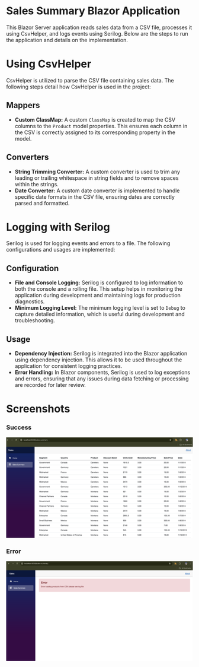 # Sales Summary Blazor Application

This Blazor Server application reads sales data from a CSV file, processes it using CsvHelper, and logs events using Serilog. Below are the steps to run the application and details on the implementation.


# Using CsvHelper

CsvHelper is utilized to parse the CSV file containing sales data. The following steps detail how CsvHelper is used in the project:

## Mappers

- **Custom ClassMap:** A custom `ClassMap` is created to map the CSV columns to the `Product` model properties. This ensures each column in the CSV is correctly assigned to its corresponding property in the model.

## Converters

- **String Trimming Converter:** A custom converter is used to trim any leading or trailing whitespace in string fields and to remove spaces within the strings.
- **Date Converter:** A custom date converter is implemented to handle specific date formats in the CSV file, ensuring dates are correctly parsed and formatted.

# Logging with Serilog

Serilog is used for logging events and errors to a file. The following configurations and usages are implemented:

## Configuration

- **File and Console Logging:** Serilog is configured to log information to both the console and a rolling file. This setup helps in monitoring the application during development and maintaining logs for production diagnostics.
- **Minimum Logging Level:** The minimum logging level is set to `Debug` to capture detailed information, which is useful during development and troubleshooting.

## Usage

- **Dependency Injection:** Serilog is integrated into the Blazor application using dependency injection. This allows it to be used throughout the application for consistent logging practices.
- **Error Handling:** In Blazor components, Serilog is used to log exceptions and errors, ensuring that any issues during data fetching or processing are recorded for later review.

# Screenshots

### Success

![Success Screenshot](screenshots/success.png)


### Error

![Error Screenshot](screenshots/error.png)
